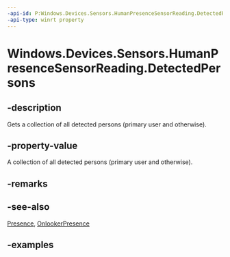 ```yaml
---
-api-id: P:Windows.Devices.Sensors.HumanPresenceSensorReading.DetectedPersons
-api-type: winrt property
---
```


# Windows.Devices.Sensors.HumanPresenceSensorReading.DetectedPersons

<!--
public System.Collections.Generic.IReadOnlyList<Windows.Devices.Sensors.DetectedPerson> DetectedPersons { get; }
-->

## -description

Gets a collection of all detected persons (primary user and otherwise).

## -property-value

A collection of all detected persons (primary user and otherwise).

## -remarks

## -see-also

[Presence](humanpresencesensorreading_presence.md), [OnlookerPresence](humanpresencesensorreading_onlookerpresence.md)

## -examples
